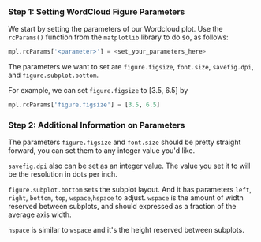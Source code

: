 <!--title={Setting Parameters Of Wordcloud Figure}-->

### Step 1: Setting WordCloud Figure Parameters

We start by setting the parameters of our Wordcloud plot. Use the `rcParams()` function from the `matplotlib` library to do so, as follows:

```python
mpl.rcParams['<parameter>'] = <set_your_parameters_here>
```

The parameters we want to set are `figure.figsize`, `font.size`, `savefig.dpi`, and `figure.subplot.bottom`.



For example, we can set `figure.figsize` to [3.5, 6.5] by

```python
mpl.rcParams['figure.figsize'] = [3.5, 6.5]
```



### Step 2: Additional Information on Parameters

The parameters `figure.figsize` and `font.size` should be pretty straight forward, you can set them to any integer value you'd like. 

`savefig.dpi` also can be set as an integer value. The value you set it to will be the resolution in dots per inch. 

`figure.subplot.bottom` sets the subplot layout. And it has parameters `left`, `right`, `bottom`, `top`, `wspace`,`hspace` to adjust. `wspace` is the amount of width reserved between subplots, and should expressed as a fraction of the average axis width.

`hspace` is similar to `wspace` and it's the height reserved between subplots.